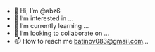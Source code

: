 - 👋 Hi, I’m @abz6
- 👀 I’m interested in ...
- 🌱 I’m currently learning ...
- 💞️ I’m looking to collaborate on ...
- 📫 How to reach me batinov083@gmail.com... 

<!---
abz6/abz6 is a ✨ special ✨ repository because its `README.md` (this file) appears on your GitHub profile.
You can click the Preview link to take a look at your changes.
--->
